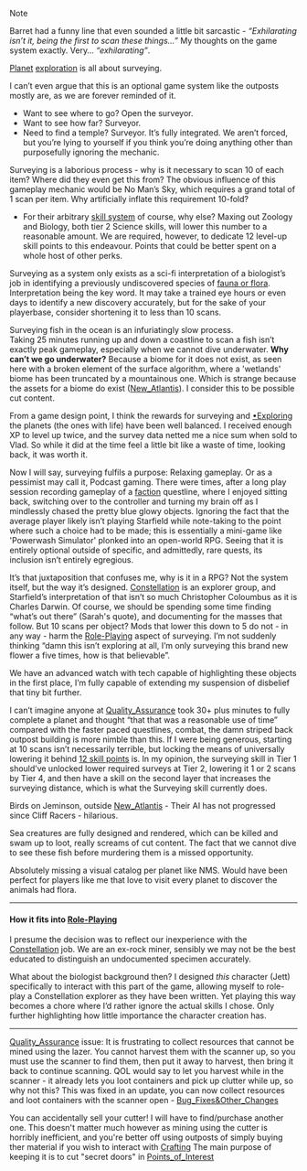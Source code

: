 
> [!note] 
Barret had a funny line that even sounded a little bit sarcastic - *“Exhilarating isn’t it, being the first to scan these things…”*
My thoughts on the game system exactly. Very… *“exhilarating”*. 

[Planet](../Presentation/Planets.md) [exploration](../Exploring/•Exploring.md) is all about surveying. 

I can’t even argue that this is an optional game system like the outposts mostly are, as we are forever reminded of it. 
+ Want to see where to go? Open the surveyor. 
+ Want to see how far? Surveyor. 
+ Need to find a temple? Surveyor. 
It’s fully integrated. We aren’t forced, but you’re lying to yourself if you think you’re doing anything other than purposefully ignoring the mechanic.

Surveying is a laborious process - why is it necessary to scan 10 of each item? Where did they even get this from? The obvious influence of this gameplay mechanic would be No Man’s Sky, which requires a grand total of 1 scan per item. Why artificially inflate this requirement 10-fold? 
+ For their arbitrary [skill system](Progression.md) of course, why else? Maxing out Zoology and Biology, both tier 2 Science skills, will lower this number to a reasonable amount. We are required, however, to dedicate 12 level-up skill points to this endeavour. Points that could be better spent on a whole host of other perks.

Surveying as a system only exists as a sci-fi interpretation of a biologist’s job in identifying a previously undiscovered species of [fauna or flora](../Presentation/Planets.md). Interpretation being the key word. 
It may take a trained eye hours or even days to identify a new discovery accurately, but for the sake of your playerbase, consider shortening it to less than 10 scans. 

Surveying fish in the ocean is an infuriatingly slow process.  
Taking 25 minutes running up and down a coastline to scan a fish isn’t exactly peak gameplay, especially when we cannot dive underwater. 
**Why can’t we go underwater?**
Because a biome for it does not exist, as seen here with a broken element of the surface algorithm, where a 'wetlands' biome has been truncated by a mountainous one. Which is strange because the assets for a biome do exist ([New_Atlantis](../Cities/New_Atlantis.md)). I consider this to be possible cut content.

From a game design point, I think the rewards for surveying and [•Exploring](../Exploring/•Exploring.md) the planets (the ones with life) have been well balanced. I received enough XP to level up twice, and the survey data netted me a nice sum when sold to Vlad. So while it did at the time feel a little bit like a waste of time, looking back, it was worth it.

Now I will say, surveying fulfils a purpose: Relaxing gameplay. 
Or as a pessimist may call it, Podcast gaming. 
There were times, after a long play session recording gameplay of a [faction](../Factions/•Factions.md) questline, where I enjoyed sitting back, switching over to the controller and turning my brain off as I mindlessly chased the pretty blue glowy objects. Ignoring the fact that the average player likely isn’t playing Starfield while note-taking to the point where such a choice had to be made; this is essentially a mini-game like 'Powerwash Simulator' plonked into an open-world RPG. 
Seeing that it is entirely optional outside of specific, and admittedly, rare quests, its inclusion isn’t entirely egregious. 

It’s that juxtaposition that confuses me, why is it in a RPG? Not the system itself, but the way it’s designed. [Constellation](../Main_Quest/Constellation.md) is an explorer group, and Starfield’s interpretation of that isn’t so much Christopher Coloumbus as it is Charles Darwin. Of course, we should be spending some time finding “what’s out there” (Sarah's quote), and documenting for the masses that follow. 
But 10 scans per object? Mods that lower this down to 5 do not - in any way - harm the [Role-Playing](Role-Playing.md) aspect of surveying. I’m not suddenly thinking “damn this isn’t exploring at all, I’m only surveying this brand new flower a five times, how is that believable”. 

We have an advanced watch with tech capable of highlighting these objects in the first place, I’m fully capable of extending my suspension of disbelief that tiny bit further.

I can’t imagine anyone at [Quality_Assurance](../Development/Quality_Assurance.md) took 30+ plus minutes to fully complete a planet and thought “that that was a reasonable use of time” compared with the faster paced questlines, combat, the damn striped back outpost building is more  nimble than this. 
If I were being generous, starting at 10 scans isn’t necessarily terrible, but locking the means of universally lowering it behind [12 skill points](Progression.md) is. In my opinion, the surveying skill in Tier 1 should’ve unlocked lower required surveys at Tier 2, lowering it 1 or 2 scans by Tier 4, and then have a skill on the second layer that increases the surveying distance, which is what the Surveying skill currently does.

Birds on Jeminson, outside [New_Atlantis](../Cities/New_Atlantis.md) - Their AI has not progressed since Cliff Racers - hilarious.

Sea creatures are fully designed and rendered, which can be killed and swam up to loot, really screams of cut content. The fact that we cannot dive to see these fish before murdering them is a missed opportunity.

Absolutely missing a visual catalog per planet like NMS. Would have been perfect for players like me that love to visit every planet to discover the animals had flora. 

----
#### How it fits into [Role-Playing](Role-Playing.md)
I presume the decision was to reflect our inexperience with the [Constellation](../Main_Quest/Constellation.md) job. We are an ex-rock miner, sensibly we may not be the best educated to distinguish an undocumented specimen accurately. 

What about the biologist background then? I designed *this* character (Jett) specifically to interact with this part of the game, allowing myself to role-play a Constellation explorer as they have been written. Yet playing this way becomes a chore where I’d rather ignore the actual skills I chose. Only further highlighting how little importance the character creation has.

----
[Quality_Assurance](../Development/Quality_Assurance.md) issue: It is frustrating to collect resources that cannot be mined using the lazer. You cannot harvest them with the scanner up, so you must use the scanner to find them, then put it away to harvest, then bring it back to continue scanning. QOL would say to let you harvest while in the scanner - it already lets you loot containers and pick up clutter while up, so why not this?
	This was fixed in an update, you can now collect resources and loot containers with the scanner open - [Bug_Fixes&Other_Changes](../New_Updates/Bug_Fixes&Other_Changes.md)

You can accidentally sell your cutter! I will have to find/purchase another one. 
	This doesn't matter much however as mining using the cutter is horribly inefficient, and you're better off using outposts of simply buying ther material if you wish to interact with [Crafting](Crafting.md)
		The main purpose of keeping it is to cut "secret doors" in [Points_of_Interest](../Exploring/Points_of_Interest.md)

